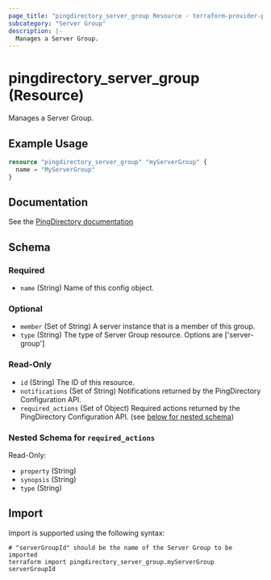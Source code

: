 ```yaml
---
page_title: "pingdirectory_server_group Resource - terraform-provider-pingdirectory"
subcategory: "Server Group"
description: |-
  Manages a Server Group.
---
```


# pingdirectory_server_group (Resource)

Manages a Server Group.

## Example Usage

```terraform
resource "pingdirectory_server_group" "myServerGroup" {
  name = "MyServerGroup"
}
```

## Documentation
See the [PingDirectory documentation](https://docs.pingidentity.com/r/en-us/pingdirectory-93/pd_ds_config_server_groups)

<!-- schema generated by tfplugindocs -->
## Schema

### Required

- `name` (String) Name of this config object.

### Optional

- `member` (Set of String) A server instance that is a member of this group.
- `type` (String) The type of Server Group resource. Options are ['server-group']

### Read-Only

- `id` (String) The ID of this resource.
- `notifications` (Set of String) Notifications returned by the PingDirectory Configuration API.
- `required_actions` (Set of Object) Required actions returned by the PingDirectory Configuration API. (see [below for nested schema](#nestedatt--required_actions))

<a id="nestedatt--required_actions"></a>
### Nested Schema for `required_actions`

Read-Only:

- `property` (String)
- `synopsis` (String)
- `type` (String)

## Import

Import is supported using the following syntax:

```shell
# "serverGroupId" should be the name of the Server Group to be imported
terraform import pingdirectory_server_group.myServerGroup serverGroupId
```

